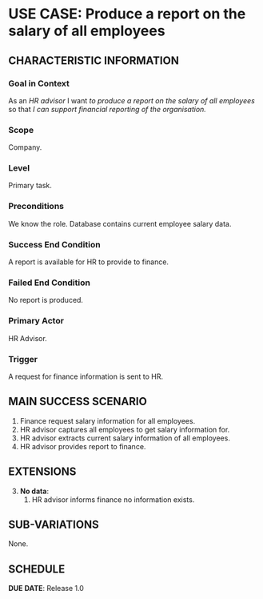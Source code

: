 # USE CASE: Produce a report on the salary of all employees

## CHARACTERISTIC INFORMATION

### Goal in Context

As an *HR advisor* I want *to produce a report on the salary of all employees* so that *I can support financial reporting of the organisation.*

### Scope

Company.

### Level

Primary task.

### Preconditions

We know the role.  Database contains current employee salary data.

### Success End Condition

A report is available for HR to provide to finance.

### Failed End Condition

No report is produced.

### Primary Actor

HR Advisor.

### Trigger

A request for finance information is sent to HR.

## MAIN SUCCESS SCENARIO

1. Finance request salary information for all employees.
2. HR advisor captures all employees to get salary information for.
3. HR advisor extracts current salary information of all employees.
4. HR advisor provides report to finance.

## EXTENSIONS

3. **No data**:
    1. HR advisor informs finance no information exists.

## SUB-VARIATIONS

None.

## SCHEDULE

**DUE DATE**: Release 1.0
